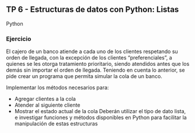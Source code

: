 ## TP 6 - Estructuras de datos con Python: Listas
Python

### Ejercicio
El cajero de un banco atiende a cada uno de los clientes respetando su orden de llegada, con la excepción de
los clientes “preferenciales”, a quienes se les otorga tratamiento prioritario, siendo atendidos antes que los
demás sin importar el orden de llegada.
Teniendo en cuenta lo anterior, se pide crear un programa que permita simular la cola de un banco.

Implementar los métodos necesarios para:
- Agregar clientes a la cola
- Atender al siguiente cliente
- Mostrar el estado actual de la cola
Deberán utilizar el tipo de dato lista, e investigar funciones y métodos disponibles en Python para facilitar la
manipulación de estas estructuras